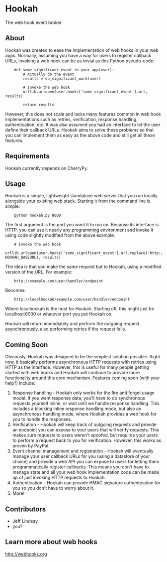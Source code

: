 Hookah
======
The web hook event broker

About
-----
Hookah was created to ease the implementation of web hooks in your web apps. Normally, assuming you have a way for users to register callback URLs, invoking a web hook can be as trivial as this Python pseudo-code:

        def some_significant_event_in_your_app(user):
            # Actually do the event
            results = do_significant_work(user)
            
            # Invoke the web hook
            urllib.urlopen(user.hooks['some_significant_event'].url, results)
            
            return results
            
However, this does not scale and lacks many features common in web hook implementations such as retries, verification, response handling, authentication, etc. It was also assumed you had an interface to let the user define their callback URLs. Hookah aims to solve these problems so that you can implement them as easy as the above code and still get all these features.

Requirements
------------
Hookah currently depends on CherryPy.

Usage
-----
Hookah is a simple, lightweight standalone web server that you run locally alongside your existing web stack. Starting it from the command line is simple:

        python hookah.py 8000
        
The first argument is the port you want it to run on. Because its interface is HTTP, you can use it nearly any programming environment and invoke it using code slightly modified from the above example:

        # Invoke the web hook
        urllib.urlopen(user.hooks['some_significant_event'].url.replace('http://', HOOKAH_BASEURL), results)
        
The idea is that you make the same request but to Hookah, using a modified version of the URL. For example:

        http://example.com/user/handler/endpoint
        
Becomes:

        http://localhookah/example.com/user/handler/endpoint
        
Where localhookah is the host for Hookah. Starting off, this might just be localhost:8000 or whatever port you put Hookah on.

Hookah will return immediately and perform the outgoing request asynchronously, also performing retries if the request fails. 

Coming Soon
-----------
Obviously, Hookah was designed to be the simplest solution possible. Right now, it basically performs asynchronous HTTP requests with retries using HTTP as the interface. However, this is useful for many people getting started with web hooks and Hookah will continue to provide more functionality around this core mechanism. Features coming soon (with your help?) include:

1. Response handling - Hookah only works for the fire and forget usage model. If you want response data, you'll have to do synchronous requests yourself inline, or wait until we handle response handling. This includes a blocking inline response handling mode, but also an asynchronous handling mode, where Hookah provides a web hook for you to handle the responses.
1. Verification - Hookah will keep track of outgoing requests and provide an endpoint you can expose to your users that will verify requests. This makes sure requests to users weren't spoofed, but requires your users to perform a request back to you for verification. However, this works as proven by PayPal.
1. Event channel management and registration - Hookah will eventually manage your user callback URLs for you (using a datastore of your choice) and provide a web API you can expose to users for letting them programmatically register callbacks. This means you don't have to manage state and all your web hook implementation code can be made up of just invoking HTTP requests to Hookah. 
1. Authentication - Hookah can provide HMAC signature authentication for you so you don't have to worry about it. 
1. More!

Contributors
------------
* Jeff Lindsay
* you?

Learn more about web hooks
--------------------------
http://webhooks.org